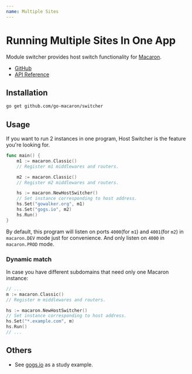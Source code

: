 ```yaml
---
name: Multiple Sites
---
```


# Running Multiple Sites In One App

Module switcher provides host switch functionality for [Macaron](https://github.com/go-macaron/macaron).

- [GitHub](https://github.com/go-macaron/switcher)
- [API Reference](https://gowalker.org/github.com/go-macaron/switcher)

## Installation

```sh
go get github.com/go-macaron/switcher
```

## Usage

If you want to run 2 instances in one program, Host Switcher is the feature you're looking for.

```go
func main() {
	m1 := macaron.Classic()
	// Register m1 middlewares and routers.

	m2 := macaron.Classic()
	// Register m2 middlewares and routers.

	hs := macaron.NewHostSwitcher()
	// Set instance corresponding to host address.
	hs.Set("gowalker.org", m1)
	hs.Set("gogs.io", m2)
	hs.Run()
}
```

By default, this program will listen on ports `4000`(for `m1`) and `4001`(for `m2`) in `macaron.DEV` mode just for convenience. And only listen on `4000` in `macaron.PROD` mode.

### Dynamic match

In case you have different subdomains that need only one Macaron instance:

```go
// ...
m := macaron.Classic()
// Register m middlewares and routers.

hs := macaron.NewHostSwitcher()
// Set instance corresponding to host address.
hs.Set("*.example.com", m)
hs.Run()
// ...
```

## Others

- See [gogs.io](https://github.com/gogits/gogsweb) as a study example.
